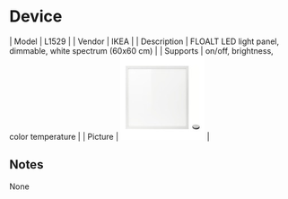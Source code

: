 
# Device

| Model | L1529  |
| Vendor  | IKEA  |
| Description | FLOALT LED light panel, dimmable, white spectrum (60x60 cm) |
| Supports | on/off, brightness, color temperature |
| Picture | ![../images/devices/L1529.jpg](../images/devices/L1529.jpg) |

## Notes

None
